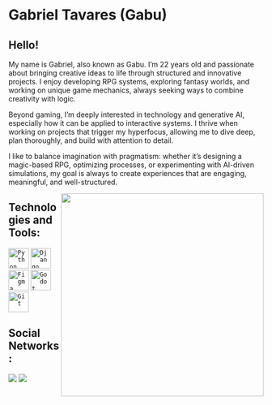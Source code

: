  <h1 align="left">Gabriel Tavares (Gabu)</h1>



## Hello!
My name is Gabriel, also known as Gabu. I’m 22 years old and passionate about bringing creative ideas to life through structured and innovative projects. I enjoy developing RPG systems, exploring fantasy worlds, and working on unique game mechanics, always seeking ways to combine creativity with logic.

Beyond gaming, I’m deeply interested in technology and generative AI, especially how it can be applied to interactive systems. I thrive when working on projects that trigger my hyperfocus, allowing me to dive deep, plan thoroughly, and build with attention to detail.

I like to balance imagination with pragmatism: whether it’s designing a magic-based RPG, optimizing processes, or experimenting with AI-driven simulations, my goal is always to create experiences that are engaging, meaningful, and well-structured. 


</div>

<img align="right" width="400px" src="https://imgur.com/a/9oUy85g" />

## Technologies and Tools:
 
 <code><img width="40px" src="https://icon.icepanel.io/Technology/svg/Python.svg" title = "Python"/></code>
 <code><img width="40px" src="https://icon.icepanel.io/Technology/png-shadow-512/Django.png" title="Django"/></code>
 <code><img width="40px" src="https://icon.icepanel.io/Technology/svg/Figma.svg" title = "Figma"/></code>
 <code><img width="40px" src="https://icon.icepanel.io/Technology/svg/Godot-Engine.svg" title = "Godot"/></code>
 <code><img width="40px" src="https://cdn.jsdelivr.net/gh/devicons/devicon/icons/git/git-original.svg" title = "Git"/></code>

## Social Networks:

  <a href="https://www.instagram.com/gabrielt_fidara.png" target="_blank"><img src="https://img.shields.io/badge/-Instagram-%23E4405F?style=for-the-badge&logo=instagram&logoColor=white" target="_blank"></a>
  <a href="https://www.linkedin.com/in/gabriel-tavares-dos-santos-672138226" target="_blank"><img src="https://img.shields.io/badge/-LinkedIn-%230077B5?style=for-the-badge&logo=linkedin&logoColor=white" target="_blank"></a>   

</div>
 
